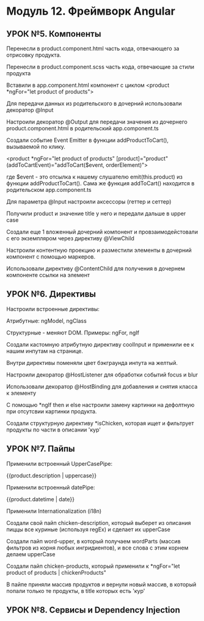 # Модуль 12. Фреймворк Angular
## УРОК №5. Компоненты
Перенесли в product.component.html часть кода, отвечающего за отрисовку продукта.

Перенесли в product.component.scss часть кода, отвечающие за стили продукта

Вставили в app.component.html компонент с циклом <product *ngFor="let product of products"></product>

Для передачи данных из родительского в дочерний использовали декоратор @Input

Настроили декоратор @Output для передачи значения из дочернего product.component.html  в родительский app.component.ts 

Создали событие Event Emitter в функции addProductToCart(), вызываемой по клику.

<product *ngFor="let product of products" [product]="product" (addToCartEvent)="addToCart($event, orderElement)"></product>

где $event - это отсылка к нашему слушателю emit(this.product) из функции addProductToCart(). Сама же функция addToCart() находится в родительском app.component.ts

Для параметра @Input настроили аксессоры (геттер и сеттер)

Получили product и значение title у него и передали дальше в upper case

Создали еще 1 вложенный дочерний компонент <custom-title> и провзаимодейстовали с его экземпляром через директиву @ViewChild

Настроили контентную проекцию и разместили элементы в дочерний компонент с помощью маркеров.

Использовали директиву @ContentChild для получения в дочернем компоненте ссылки на элемент


## УРОК №6. Директивы

Настроили встроенные директивы:

Атрибутные: ngModel, ngClass

Структурные - меняют DOM. Примеры: ngFor, ngIf

Создали кастомную атрибутную директиву coolInput и применили ее к нашим инпутам на странице.

Внутри директивы поменяли цвет бэкграунда инпута на желтый.

Настроили декоратор @HostListener для обработки событий focus и blur

Использовали декоратор @HostBinding для добавления и снятия класса к элементу

С помощью *ngIf then и else настроили замену картинки на дефолтную при отсутсвии картинки продукта.

Создали структурную директиву *isChicken, которая ищет и фильтрует продукты по части в описании 'кур'
## УРОК №7. Пайпы

Применили встроенный UpperCasePipe:
  <div class="product-text">{{product.description | uppercase}}</div>

Применили встроенный datePipe:

  <div>{{product.datetime | date}}</div>

Применили Internationalization (i18n)

Создали свой пайп chicken-description, который выберет из описания пиццы все куриные (используя regEx) и сделает их upperCase

Создали пайп word-upper, в который получаем wordParts (массив фильтров из корня любых ингридиентов), и все слова с этим корнем делаем upperCase

Создали пайп chicken-products, который применили к *ngFor="let product of products | chickenProducts"

В пайпе приняли массив продуктов и вернули новый массив, в который попали только те продукты, в title которых есть 'кур'



## УРОК №8. Сервисы и Dependency Injection
